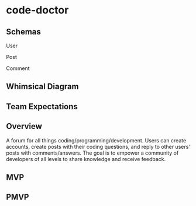 # code-doctor


## Schemas
User

Post

Comment


## Whimsical Diagram

## Team Expectations

## Overview
A forum for all things coding/programming/development. Users can create accounts, create posts with their coding questions, and reply to other users' posts with comments/answers. The goal is to empower a community of developers of all levels to share knowledge and receive feedback.
## MVP

## PMVP


